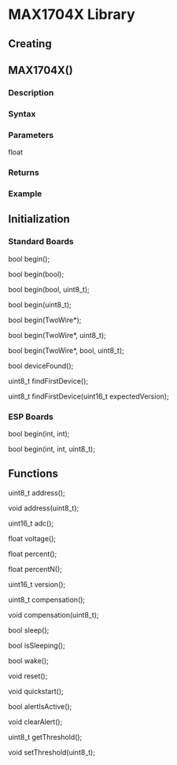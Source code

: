 # MAX1704X Library

## Creating

## MAX1704X()
### Description
### Syntax
### Parameters
float
### Returns
### Example

## Initialization
### Standard Boards
bool begin();

bool begin(bool);

bool begin(bool, uint8_t);

bool begin(uint8_t);

bool begin(TwoWire*);

bool begin(TwoWire*, uint8_t);

bool begin(TwoWire*, bool, uint8_t);

bool deviceFound();

uint8_t findFirstDevice();

uint8_t findFirstDevice(uint16_t expectedVersion);

### ESP Boards
bool begin(int, int);

bool begin(int, int, uint8_t);


## Functions
uint8_t address();

void address(uint8_t);

uint16_t adc();

float voltage();

float percent();

float percentN();

uint16_t version();

uint8_t compensation();

void compensation(uint8_t);

bool sleep();

bool isSleeping();

bool wake();

void reset();

void quickstart();

bool alertIsActive();

void clearAlert();

uint8_t getThreshold();

void setThreshold(uint8_t);
